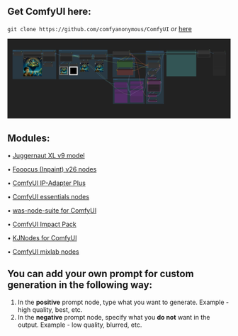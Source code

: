 ## Get ComfyUI here:
`git clone https://github.com/comfyanonymous/ComfyUI`
_or_
[here](https://docs.comfy.org/get_started/pre_package)

![refresh page](https://github.com/Aaryan015/ComfyUI-WorkFlow/blob/main/ui.png?raw=true)

## Modules:
• [Juggernaut XL v9 model](https://civitai.com/models/133005?modelVersionId=357609)

• [Fooocus (Inpaint) v26 nodes](https://github.com/Acly/comfyui-inpaint-nodes?tab=readme-ov-file)

• [ComfyUI IP-Adapter Plus](https://github.com/cubiq/ComfyUI_IPAdapter_plus?tab=readme-ov-file)

• [ComfyUI essentials nodes](https://github.com/cubiq/ComfyUI_essentials)

• [was-node-suite for ComfyUI](https://github.com/WASasquatch/was-node-suite-comfyui)

• [ComfyUI Impact Pack](https://github.com/ltdrdata/ComfyUI-Impact-Pack)

• [KJNodes for ComfyUI](https://github.com/kijai/ComfyUI-KJNodes)

• [ComfyUI mixlab nodes](https://github.com/shadowcz007/comfyui-mixlab-nodes?tab=readme-ov-file)
 
## You can add your own prompt for custom generation in the following way:
1. In the **positive** prompt node, type what you want to generate. Example - high quality, best, etc.
2. In the **negative** prompt node, specify what you **do not** want in the output. Example - low quality, blurred, etc.
